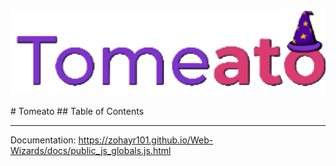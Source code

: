 <p align="center"><img width="800" src="public/media/tomeato.png"></p>
# Tomeato
## Table of Contents

-----------------------------

Documentation: https://zohayr101.github.io/Web-Wizards/docs/public_js_globals.js.html
